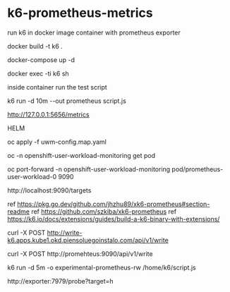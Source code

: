 # k6-prometheus-metrics
run k6 in docker image container with prometheus exporter

docker build -t k6 .

docker-compose up -d

docker exec -ti k6 sh

inside container run the test script

k6 run -d 10m --out prometheus script.js

http://127.0.0.1:5656/metrics



HELM

oc apply -f uwm-config.map.yaml

oc -n openshift-user-workload-monitoring get pod


oc port-forward -n openshift-user-workload-monitoring pod/prometheus-user-workload-0 9090

http://localhost:9090/targets 

ref https://pkg.go.dev/github.com/jhzhu89/xk6-prometheus#section-readme
ref https://github.com/szkiba/xk6-prometheus
ref https://k6.io/docs/extensions/guides/build-a-k6-binary-with-extensions/



curl -X POST http://write-k6.apps.kube1.okd.piensoluegoinstalo.com/api/v1/write

curl -X POST http://promehteus:9090/api/v1/write

k6 run -d 5m -o experimental-prometheus-rw /home/k6/script.js

http://exporter:7979/probe?target=h